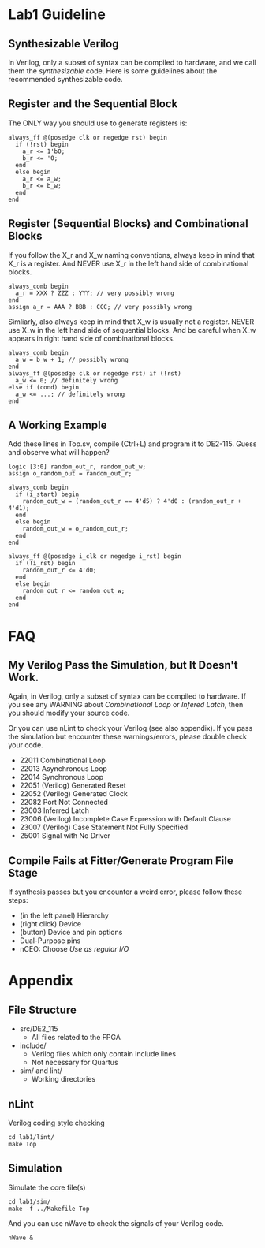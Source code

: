 # Lab1 Guideline
## Synthesizable Verilog
In Verilog, only a subset of syntax can be compiled to hardware,
and we call them the *synthesizable* code.
Here is some guidelines about the recommended synthesizable code.

## Register and the Sequential Block
The ONLY way you should use to generate registers is:

    always_ff @(posedge clk or negedge rst) begin
      if (!rst) begin
        a_r <= 1'b0;
        b_r <= '0;
      end
      else begin
        a_r <= a_w;
        b_r <= b_w;
      end
    end

## Register (Sequential Blocks) and Combinational Blocks
If you follow the X\_r and X\_w naming conventions,
always keep in mind that X\_r is a register.
And NEVER use X\_r in the left hand side of combinational blocks.

    always_comb begin
      a_r = XXX ? ZZZ : YYY; // very possibly wrong
    end
    assign a_r = AAA ? BBB : CCC; // very possibly wrong

Simliarly, also always keep in mind that X\_w is usually not a register.
NEVER use X\_w in the left hand side of sequential blocks.
And be careful when X\_w appears in right hand side of combinational blocks.

    always_comb begin
      a_w = b_w + 1; // possibly wrong
    end
    always_ff @(posedge clk or negedge rst) if (!rst)
      a_w <= 0; // definitely wrong
    else if (cond) begin
      a_w <= ...; // definitely wrong
    end

## A Working Example
Add these lines in Top.sv, compile (Ctrl+L) and program it to DE2-115.
Guess and observe what will happen?

    logic [3:0] random_out_r, random_out_w;
    assign o_random_out = random_out_r;
    
    always_comb begin
      if (i_start) begin
        random_out_w = (random_out_r == 4'd5) ? 4'd0 : (random_out_r + 4'd1);
      end
      else begin
        random_out_w = o_random_out_r;
      end
    end
    
    always_ff @(posedge i_clk or negedge i_rst) begin
      if (!i_rst) begin
        random_out_r <= 4'd0;
      end
      else begin
        random_out_r <= random_out_w;
      end
    end

# FAQ
## My Verilog Pass the Simulation, but It Doesn't Work.
Again, in Verilog, only a subset of syntax can be compiled to hardware.
If you see any WARNING about *Combinational Loop* or *Infered Latch*,
then you should modify your source code.

Or you can use nLint to check your Verilog (see also appendix).
If you pass the simulation but encounter these warnings/errors,
please double check your code.

* 22011 Combinational Loop
* 22013 Asynchronous Loop
* 22014 Synchronous Loop
* 22051 (Verilog) Generated Reset
* 22052 (Verilog) Generated Clock
* 22082 Port Not Connected
* 23003 Inferred Latch
* 23006 (Verilog) Incomplete Case Expression with Default Clause
* 23007 (Verilog) Case Statement Not Fully Specified
* 25001 Signal with No Driver

## Compile Fails at Fitter/Generate Program File Stage
If synthesis passes but you encounter a weird error,
please follow these steps:

* (in the left panel) Hierarchy
* (right click) Device
* (button) Device and pin options
* Dual-Purpose pins
* nCEO: Choose *Use as regular I/O*

# Appendix
## File Structure

* src/DE2\_115
	* All files related to the FPGA
* include/
	* Verilog files which only contain include lines
	* Not necessary for Quartus
* sim/ and lint/
	* Working directories

## nLint
Verilog coding style checking

    cd lab1/lint/
    make Top

## Simulation
Simulate the core file(s)

    cd lab1/sim/
    make -f ../Makefile Top

And you can use nWave to check the signals of your Verilog code.

    nWave &
